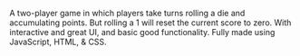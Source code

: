 A two-player game in which players take turns rolling a die and accumulating points. But rolling a 1 will reset the current score to zero. With interactive and great UI, and basic good functionality. Fully made using JavaScript, HTML, & CSS.
